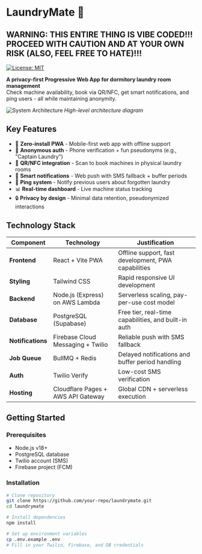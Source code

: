 # LaundryMate 🧺

## WARNING: THIS ENTIRE THING IS VIBE CODED!!! PROCEED WITH CAUTION AND AT YOUR OWN RISK (ALSO, FEEL FREE TO HATE)!!!

[![License: MIT](https://img.shields.io/badge/License-MIT-yellow.svg)](https://opensource.org/licenses/MIT)

**A privacy-first Progressive Web App for dormitory laundry room management**  
Check machine availability, book via QR/NFC, get smart notifications, and ping users - all while maintaining anonymity.

![System Architecture](architecture-diagram.png) *High-level architecture diagram*

## Key Features
- 📱 **Zero-install PWA** - Mobile-first web app with offline support
- 🔐 **Anonymous auth** - Phone verification + fun pseudonyms (e.g., "Captain Laundry")
- 🧩 **QR/NFC integration** - Scan to book machines in physical laundry rooms
- 🔔 **Smart notifications** - Web push with SMS fallback + buffer periods
- 🏓 **Ping system** - Notify previous users about forgotten laundry
- 📊 **Real-time dashboard** - Live machine status tracking
- 🔒 **Privacy by design** - Minimal data retention, pseudonymized interactions

## Technology Stack
| Component              | Technology                          | Justification                                                                 |
|------------------------|-------------------------------------|-------------------------------------------------------------------------------|
| **Frontend**           | React + Vite PWA                    | Offline support, fast development, PWA capabilities                           |
| **Styling**            | Tailwind CSS                        | Rapid responsive UI development                                               |
| **Backend**            | Node.js (Express) on AWS Lambda     | Serverless scaling, pay-per-use cost model                                    |
| **Database**           | PostgreSQL (Supabase)               | Free tier, real-time capabilities, and built-in auth                          |
| **Notifications**      | Firebase Cloud Messaging + Twilio   | Reliable push with SMS fallback                                               |
| **Job Queue**          | BullMQ + Redis                      | Delayed notifications and buffer period handling                              |
| **Auth**               | Twilio Verify                       | Low-cost SMS verification                                                     |
| **Hosting**            | Cloudflare Pages + AWS API Gateway  | Global CDN + serverless execution                                             |

## Getting Started

### Prerequisites
- Node.js v18+
- PostgreSQL database
- Twilio account (SMS)
- Firebase project (FCM)

### Installation
```bash
# Clone repository
git clone https://github.com/your-repo/laundrymate.git
cd laundrymate

# Install dependencies
npm install

# Set up environment variables
cp .env.example .env
# Fill in your Twilio, Firebase, and DB credentials
